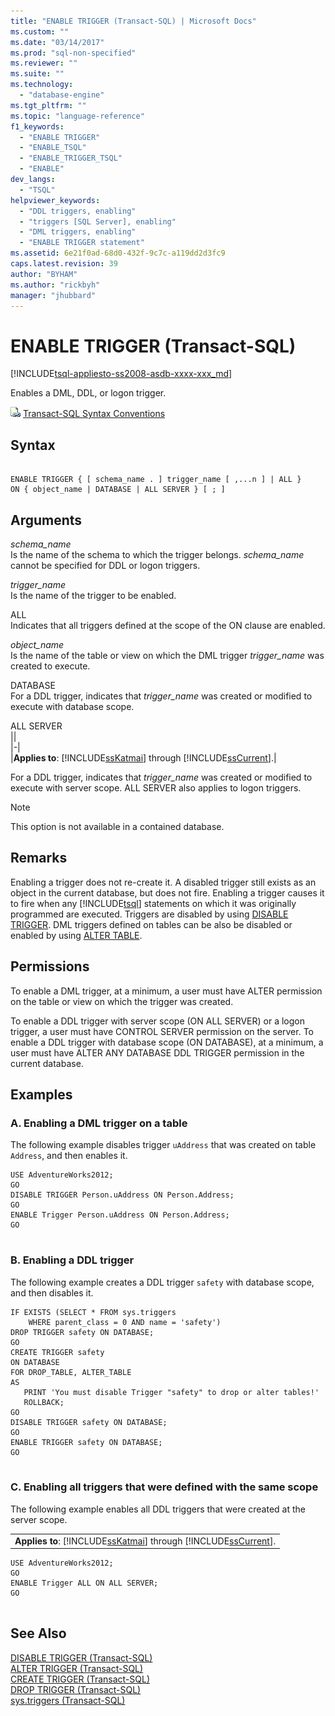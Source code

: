 ```yaml
---
title: "ENABLE TRIGGER (Transact-SQL) | Microsoft Docs"
ms.custom: ""
ms.date: "03/14/2017"
ms.prod: "sql-non-specified"
ms.reviewer: ""
ms.suite: ""
ms.technology: 
  - "database-engine"
ms.tgt_pltfrm: ""
ms.topic: "language-reference"
f1_keywords: 
  - "ENABLE TRIGGER"
  - "ENABLE_TSQL"
  - "ENABLE_TRIGGER_TSQL"
  - "ENABLE"
dev_langs: 
  - "TSQL"
helpviewer_keywords: 
  - "DDL triggers, enabling"
  - "triggers [SQL Server], enabling"
  - "DML triggers, enabling"
  - "ENABLE TRIGGER statement"
ms.assetid: 6e21f0ad-68d0-432f-9c7c-a119dd2d3fc9
caps.latest.revision: 39
author: "BYHAM"
ms.author: "rickbyh"
manager: "jhubbard"
---
```

# ENABLE TRIGGER (Transact-SQL)
[!INCLUDE[tsql-appliesto-ss2008-asdb-xxxx-xxx_md](../../includes/tsql-appliesto-ss2008-asdb-xxxx-xxx-md.md)]

  Enables a DML, DDL, or logon trigger.  
  
 ![Topic link icon](../../database-engine/configure-windows/media/topic-link.gif "Topic link icon") [Transact-SQL Syntax Conventions](../../t-sql/language-elements/transact-sql-syntax-conventions-transact-sql.md)  
  
## Syntax  
  
```  
  
ENABLE TRIGGER { [ schema_name . ] trigger_name [ ,...n ] | ALL }  
ON { object_name | DATABASE | ALL SERVER } [ ; ]  
```  
  
## Arguments  
 *schema_name*  
 Is the name of the schema to which the trigger belongs. *schema_name* cannot be specified for DDL or logon triggers.  
  
 *trigger_name*  
 Is the name of the trigger to be enabled.  
  
 ALL  
 Indicates that all triggers defined at the scope of the ON clause are enabled.  
  
 *object_name*  
 Is the name of the table or view on which the DML trigger *trigger_name* was created to execute.  
  
 DATABASE  
 For a DDL trigger, indicates that *trigger_name* was created or modified to execute with database scope.  
  
 ALL SERVER  
 ||  
|-|  
|**Applies to**: [!INCLUDE[ssKatmai](../../includes/sskatmai-md.md)] through [!INCLUDE[ssCurrent](../../includes/sscurrent-md.md)].|  
  
 For a DDL trigger, indicates that *trigger_name* was created or modified to execute with server scope. ALL SERVER also applies to logon triggers.  
  
> [!NOTE]  
>  This option is not available in a contained database.  
  
## Remarks  
 Enabling a trigger does not re-create it. A disabled trigger still exists as an object in the current database, but does not fire. Enabling a trigger causes it to fire when any [!INCLUDE[tsql](../../includes/tsql-md.md)] statements on which it was originally programmed are executed. Triggers are disabled by using [DISABLE TRIGGER](../../t-sql/statements/disable-trigger-transact-sql.md). DML triggers defined on tables can be also be disabled or enabled by using [ALTER TABLE](../../t-sql/statements/alter-table-transact-sql.md).  
  
## Permissions  
 To enable a DML trigger, at a minimum, a user must have ALTER permission on the table or view on which the trigger was created.  
  
 To enable a DDL trigger with server scope (ON ALL SERVER) or a logon trigger, a user must have CONTROL SERVER permission on the server. To enable a DDL trigger with database scope (ON DATABASE), at a minimum, a user must have ALTER ANY DATABASE DDL TRIGGER permission in the current database.  
  
## Examples  
  
### A. Enabling a DML trigger on a table  
 The following example disables trigger `uAddress` that was created on table `Address`, and then enables it.  
  
```  
USE AdventureWorks2012;  
GO  
DISABLE TRIGGER Person.uAddress ON Person.Address;  
GO  
ENABLE Trigger Person.uAddress ON Person.Address;  
GO  
  
```  
  
### B. Enabling a DDL trigger  
 The following example creates a DDL trigger `safety` with database scope, and then disables it.  
  
```  
IF EXISTS (SELECT * FROM sys.triggers  
    WHERE parent_class = 0 AND name = 'safety')  
DROP TRIGGER safety ON DATABASE;  
GO  
CREATE TRIGGER safety   
ON DATABASE   
FOR DROP_TABLE, ALTER_TABLE   
AS   
   PRINT 'You must disable Trigger "safety" to drop or alter tables!'   
   ROLLBACK;  
GO  
DISABLE TRIGGER safety ON DATABASE;  
GO  
ENABLE TRIGGER safety ON DATABASE;  
GO  
  
```  
  
### C. Enabling all triggers that were defined with the same scope  
 The following example enables all DDL triggers that were created at the server scope.  
  
||  
|-|  
|**Applies to**: [!INCLUDE[ssKatmai](../../includes/sskatmai-md.md)] through [!INCLUDE[ssCurrent](../../includes/sscurrent-md.md)].|  
  
```  
USE AdventureWorks2012;  
GO  
ENABLE Trigger ALL ON ALL SERVER;  
GO  
  
```  
  
## See Also  
 [DISABLE TRIGGER &#40;Transact-SQL&#41;](../../t-sql/statements/disable-trigger-transact-sql.md)   
 [ALTER TRIGGER &#40;Transact-SQL&#41;](../../t-sql/statements/alter-trigger-transact-sql.md)   
 [CREATE TRIGGER &#40;Transact-SQL&#41;](../../t-sql/statements/create-trigger-transact-sql.md)   
 [DROP TRIGGER &#40;Transact-SQL&#41;](../../t-sql/statements/drop-trigger-transact-sql.md)   
 [sys.triggers &#40;Transact-SQL&#41;](../../relational-databases/system-catalog-views/sys-triggers-transact-sql.md)  
  
  